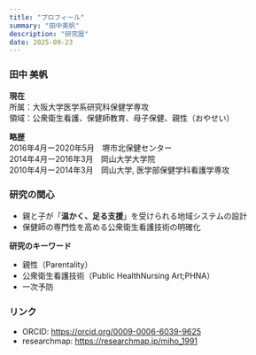 ```yaml
---
title: "プロフィール"
summary: "田中美帆"
description: "研究歴"
date: 2025-09-23
---
```


### 田中 美帆
**現在**  
所属：大阪大学医学系研究科保健学専攻  
領域：公衆衛生看護、保健師教育、母子保健、親性（おやせい）

**略歴**  
2016年4月ー2020年5月　堺市北保健センター  
2014年4月ー2016年3月　岡山大学大学院  
2010年4月ー2014年3月　岡山大学, 医学部保健学科看護学専攻
　
### 研究の関心  
- 親と子が「**温かく、足る支援**」を受けられる地域システムの設計
- 保健師の専門性を高める公衆衛生看護技術の明確化

**研究のキーワード** 
- 親性（Parentality）
- 公衆衛生看護技術（Public HealthNursing Art;PHNA）
- 一次予防

### リンク
- ORCID: https://orcid.org/0009-0006-6039-9625
- researchmap: https://researchmap.jp/miho_1991
